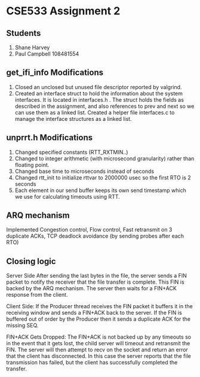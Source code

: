 # CSE533 Assignment 2

## Students 
1. Shane Harvey 
2. Paul Campbell 108481554 

##  get_ifi_info Modifications

1. Closed an unclosed but unused file descriptor reported by valgrind.
2. Created an interface struct to hold the information about the system interfaces. It is located in interfaces.h . The struct holds the fields as described in the assignment, and also references to prev and next so we can use them as a linked list. Created a helper file interfaces.c to manage the interface structures as a linked list. 

## unprrt.h Modifications
1. Changed specified constants (RTT_RXTMIN..)
2. Changed to integer arithmetic (with microsecond granularity) rather than floating point.
3. Changed base time to microseconds instead of seconds
3. Changed rtt_init to initialize rttvar to 2000000 usec so the first RTO is 2 seconds
4. Each element in our send buffer keeps its own send timestamp which we use for calculating timeouts using RTT. 

## ARQ mechanism 
Implemented Congestion control, Flow control, Fast retransmit on 3 duplicate ACKs, TCP deadlock avoidance (by sending probes after each RTO)

## Closing logic 

Server Side 
After sending the last bytes in the file, the server sends a FIN packet to notify the receiver that the file  transfer is complete. This FIN is backed by the ARQ mechanism. The server then waits for a FIN+ACK response from the client.

Client Side: 
If the Producer thread receives the FIN packet it buffers it in the receiving window and sends a FIN+ACK back to the server. If the FIN is buffered out of order by the Producer then it sends a duplicate ACK for the missing SEQ.

FIN+ACK Gets Dropped: 
The FIN+ACK is not backed up by any timeouts so in the event that it gets lost, the child server will timeout and retransmit the FIN. The server will then attempt to recv on the socket and return an error that the client has disconnected. In this case the server reports that the file transmission has failed, but the client has successfully completed the transfer.
